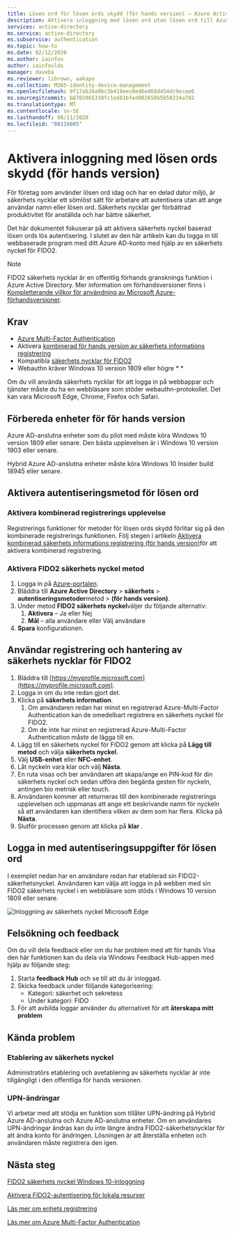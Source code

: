 ```yaml
---
title: Lösen ord för lösen ords skydd (för hands version) – Azure Active Directory
description: Aktivera inloggning med lösen ord utan lösen ord till Azure AD med hjälp av säkerhets nycklar för FIDO2 (för hands version)
services: active-directory
ms.service: active-directory
ms.subservice: authentication
ms.topic: how-to
ms.date: 02/12/2020
ms.author: iainfou
author: iainfoulds
manager: daveba
ms.reviewer: librown, aakapo
ms.collection: M365-identity-device-management
ms.openlocfilehash: 9f17a634a9bc3b410eec8ed6e868d454dc9ecee6
ms.sourcegitcommit: b8702065338fc1ed81bfed082650b5b58234a702
ms.translationtype: MT
ms.contentlocale: sv-SE
ms.lasthandoff: 08/11/2020
ms.locfileid: "88116605"
---
```

# <a name="enable-passwordless-security-key-sign-in-preview"></a>Aktivera inloggning med lösen ords skydd (för hands version)

För företag som använder lösen ord idag och har en delad dator miljö, är säkerhets nycklar ett sömlöst sätt för arbetare att autentisera utan att ange användar namn eller lösen ord. Säkerhets nycklar ger förbättrad produktivitet för anställda och har bättre säkerhet.

Det här dokumentet fokuserar på att aktivera säkerhets nyckel baserad lösen ords lös autentisering. I slutet av den här artikeln kan du logga in till webbaserade program med ditt Azure AD-konto med hjälp av en säkerhets nyckel för FIDO2.

> [!NOTE]
> FIDO2 säkerhets nycklar är en offentlig förhands gransknings funktion i Azure Active Directory. Mer information om förhandsversioner finns i [Kompletterande villkor för användning av Microsoft Azure-förhandsversioner](https://azure.microsoft.com/support/legal/preview-supplemental-terms/).

## <a name="requirements"></a>Krav

- [Azure Multi-Factor Authentication](howto-mfa-getstarted.md)
- Aktivera [kombinerad för hands version av säkerhets informations registrering](concept-registration-mfa-sspr-combined.md)
- Kompatibla [säkerhets nycklar för FIDO2](concept-authentication-passwordless.md#fido2-security-keys)
- Webauthn kräver Windows 10 version 1809 eller högre * *

Om du vill använda säkerhets nycklar för att logga in på webbappar och tjänster måste du ha en webbläsare som stöder webauthn-protokollet. Det kan vara Microsoft Edge, Chrome, Firefox och Safari.

## <a name="prepare-devices-for-preview"></a>Förbereda enheter för för hands version

Azure AD-anslutna enheter som du pilot med måste köra Windows 10 version 1809 eller senare. Den bästa upplevelsen är i Windows 10 version 1903 eller senare.

Hybrid Azure AD-anslutna enheter måste köra Windows 10 Insider build 18945 eller senare.

## <a name="enable-passwordless-authentication-method"></a>Aktivera autentiseringsmetod för lösen ord

### <a name="enable-the-combined-registration-experience"></a>Aktivera kombinerad registrerings upplevelse

Registrerings funktioner för metoder för lösen ords skydd förlitar sig på den kombinerade registrerings funktionen. Följ stegen i artikeln [Aktivera kombinerad säkerhets informations registrering (för hands version)](howto-registration-mfa-sspr-combined.md)för att aktivera kombinerad registrering.

### <a name="enable-fido2-security-key-method"></a>Aktivera FIDO2 säkerhets nyckel metod

1. Logga in på [Azure-portalen](https://portal.azure.com).
1. Bläddra till **Azure Active Directory**  >  **säkerhets**  >  **autentiseringsmetoder**metod  >  **(för hands version)**.
1. Under metod **FIDO2 säkerhets nyckel**väljer du följande alternativ:
   1. **Aktivera** – Ja eller Nej
   1. **Mål** – alla användare eller Välj användare
1. **Spara** konfigurationen.

## <a name="user-registration-and-management-of-fido2-security-keys"></a>Användar registrering och hantering av säkerhets nycklar för FIDO2

1. Bläddra till [https://myprofile.microsoft.com](https://myprofile.microsoft.com).
1. Logga in om du inte redan gjort det.
1. Klicka på **säkerhets information**.
   1. Om användaren redan har minst en registrerad Azure-Multi-Factor Authentication kan de omedelbart registrera en säkerhets nyckel för FIDO2.
   1. Om de inte har minst en registrerad Azure-Multi-Factor Authentication måste de lägga till en.
1. Lägg till en säkerhets nyckel för FIDO2 genom att klicka på **Lägg till metod** och välja **säkerhets nyckel**.
1. Välj **USB-enhet** eller **NFC-enhet**.
1. Låt nyckeln vara klar och välj **Nästa**.
1. En ruta visas och ber användaren att skapa/ange en PIN-kod för din säkerhets nyckel och sedan utföra den begärda gesten för nyckeln, antingen bio metrisk eller touch.
1. Användaren kommer att returneras till den kombinerade registrerings upplevelsen och uppmanas att ange ett beskrivande namn för nyckeln så att användaren kan identifiera vilken av dem som har flera. Klicka på **Nästa**.
1. Slutför processen genom att klicka på **klar** .

## <a name="sign-in-with-passwordless-credential"></a>Logga in med autentiseringsuppgifter för lösen ord

I exemplet nedan har en användare redan har etablerad sin FIDO2-säkerhetsnyckel. Användaren kan välja att logga in på webben med sin FIDO2 säkerhets nyckel i en webbläsare som stöds i Windows 10 version 1809 eller senare.

![Inloggning av säkerhets nyckel Microsoft Edge](./media/howto-authentication-passwordless-security-key/fido2-windows-10-1903-edge-sign-in.png)

## <a name="troubleshooting-and-feedback"></a>Felsökning och feedback

Om du vill dela feedback eller om du har problem med att för hands Visa den här funktionen kan du dela via Windows Feedback Hub-appen med hjälp av följande steg:

1. Starta **feedback Hub** och se till att du är inloggad.
1. Skicka feedback under följande kategorisering:
   - Kategori: säkerhet och sekretess
   - Under kategori: FIDO
1. För att avbilda loggar använder du alternativet för att **återskapa mitt problem**

## <a name="known-issues"></a>Kända problem

### <a name="security-key-provisioning"></a>Etablering av säkerhets nyckel

Administratörs etablering och avetablering av säkerhets nycklar är inte tillgängligt i den offentliga för hands versionen.

### <a name="upn-changes"></a>UPN-ändringar

Vi arbetar med att stödja en funktion som tillåter UPN-ändring på Hybrid Azure AD-anslutna och Azure AD-anslutna enheter. Om en användares UPN-ändringar ändras kan du inte längre ändra FIDO2-säkerhetsnycklar för att ändra konto för ändringen. Lösningen är att återställa enheten och användaren måste registrera den igen.

## <a name="next-steps"></a>Nästa steg

[FIDO2 säkerhets nyckel Windows 10-inloggning](howto-authentication-passwordless-security-key-windows.md)

[Aktivera FIDO2-autentisering för lokala resurser](howto-authentication-passwordless-security-key-on-premises.md)

[Läs mer om enhets registrering](../devices/overview.md)

[Läs mer om Azure Multi-Factor Authentication](../authentication/howto-mfa-getstarted.md)
